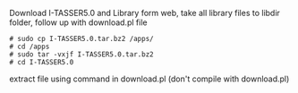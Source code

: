 Download I-TASSER5.0 and Library form web, take all library files to libdir folder, follow up with download.pl file

```
# sudo cp I-TASSER5.0.tar.bz2 /apps/
# cd /apps
# sudo tar -vxjf I-TASSER5.0.tar.bz2
# cd I-TASSER5.0
```

extract file using command in download.pl (don't compile with download.pl) 
